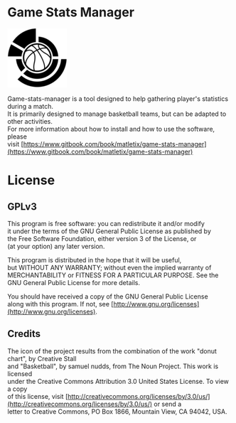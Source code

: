 # Game Stats Manager

![](/docs/assets/icon.png)

Game-stats-manager is a tool designed to help gathering player's statistics during a match.  
It is primarily designed to manage basketball teams, but can be adapted to other activities.  
For more information about how to install and how to use the software, please   
visit [https://www.gitbook.com/book/matletix/game-stats-manager](https://www.gitbook.com/book/matletix/game-stats-manager)

# License

## GPLv3

This program is free software: you can redistribute it and/or modify  
it under the terms of the GNU General Public License as published by  
the Free Software Foundation, either version 3 of the License, or  
\(at your option\) any later version.

This program is distributed in the hope that it will be useful,  
but WITHOUT ANY WARRANTY; without even the implied warranty of  
MERCHANTABILITY or FITNESS FOR A PARTICULAR PURPOSE.  See the  
GNU General Public License for more details.

You should have received a copy of the GNU General Public License  
along with this program.  If not, see [http://www.gnu.org/licenses](http://www.gnu.org/licenses).

## Credits

The icon of the project results from the combination of the work "donut chart", by Creative Stall  
and "Basketball", by samuel nudds, from The Noun Project. This work is licensed  
under the Creative Commons Attribution 3.0 United States License. To view a copy  
of this license, visit [http://creativecommons.org/licenses/by/3.0/us/](http://creativecommons.org/licenses/by/3.0/us/) or send a  
letter to Creative Commons, PO Box 1866, Mountain View, CA 94042, USA.

